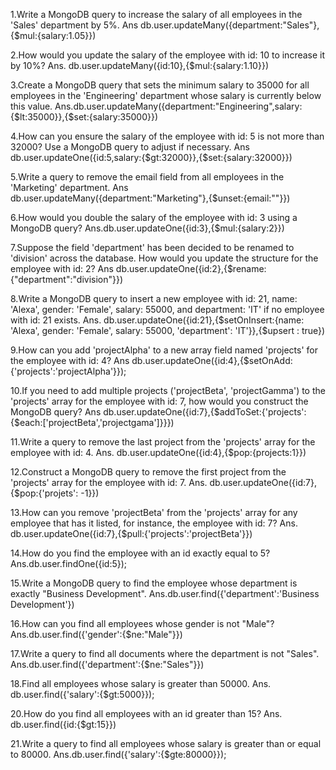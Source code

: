 1.Write a MongoDB query to increase the salary of all employees in the 'Sales' department by 5%.
Ans db.user.updateMany({department:"Sales"},{$mul:{salary:1.05}})

2.How would you update the salary of the employee with id: 10 to increase it by 10%?
Ans. db.user.updateMany({id:10},{$mul:{salary:1.10}})

3.Create a MongoDB query that sets the minimum salary to 35000 for all employees in the 'Engineering' department whose salary is currently below this value.
Ans.db.user.updateMany({department:"Engineering",salary:{$lt:35000}},{$set:{salary:35000}})

4.How can you ensure the salary of the employee with id: 5 is not more than 32000? Use a MongoDB query to adjust if necessary.
Ans db.user.updateOne({id:5,salary:{$gt:32000}},{$set:{salary:32000}})


5.Write a query to remove the email field from all employees in the 'Marketing' department.
Ans db.user.updateMany({department:"Marketing"},{$unset:{email:""}})

6.How would you double the salary of the employee with id: 3 using a MongoDB query?
Ans.db.user.updateOne({id:3},{$mul:{salary:2}})

7.Suppose the field 'department' has been decided to be renamed to 'division' across
 the database. How would you update the structure for the employee with id: 2?
Ans db.user.updateOne({id:2},{$rename:{"department":"division"}})

8.Write a MongoDB query to insert a new employee with id: 21, name: 'Alexa', gender: 'Female', salary: 55000, and department: 'IT' if no employee with id: 21 exists.
Ans. db.user.updateOne({id:21},{$setOnInsert:{name: 'Alexa', gender: 'Female', salary: 55000, 'department': 'IT'}},{$upsert : true})

9.How can you add 'projectAlpha' to a new array field named 'projects' for the employee with id: 4?
Ans db.user.updateOne({id:4},{$setOnAdd:{'projects':'projectAlpha'}});

10.If you need to add multiple projects ('projectBeta', 'projectGamma') to the 'projects' array for the employee with id: 7, how would you construct the MongoDB query?
Ans db.user.updateOne({id:7},{$addToSet:{'projects':{$each:['projectBeta','projectgama']}}})

11.Write a query to remove the last project from the 'projects' array for the employee with id: 4.
Ans. db.user.updateOne({id:4},{$pop:{projects:1}})

12.Construct a MongoDB query to remove the first project from the 'projects' array for the employee with id: 7.
Ans. db.user.updateOne({id:7},{$pop:{'projets': -1}})

13.How can you remove 'projectBeta' from the 'projects' array for any employee that has it listed, for instance, the employee with id: 7?
Ans. db.user.updateOne({id:7},{$pull:{'projects':'projectBeta'}})

14.How do you find the employee with an id exactly equal to 5?
Ans.db.user.findOne({id:5});

15.Write a MongoDB query to find the employee whose department is exactly "Business Development".
Ans.db.user.find({'department':'Business Development'})

16.How can you find all employees whose gender is not "Male"?
Ans.db.user.find({'gender':{$ne:"Male"}}) 

17.Write a query to find all documents where the department is not "Sales".
Ans.db.user.find({'department':{$ne:"Sales"}})

18.Find all employees whose salary is greater than 50000.
Ans. db.user.find({'salary':{$gt:5000}});

20.How do you find all employees with an id greater than 15?
Ans. db.user.find({id:{$gt:15}})

21.Write a query to find all employees whose salary is greater than or equal to 80000.
Ans.db.user.find({'salary':{$gte:80000}});